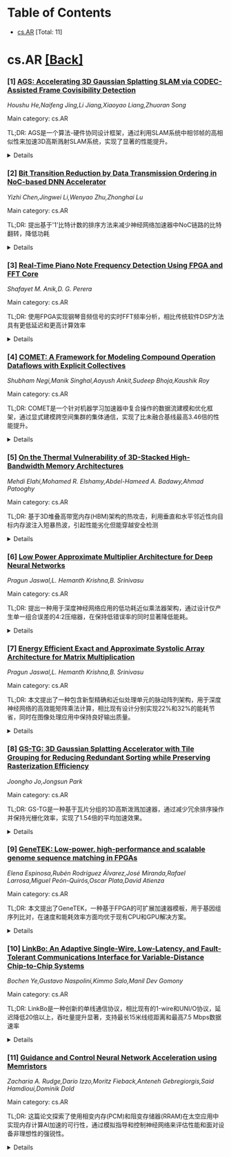 <div id=toc></div>

# Table of Contents

- [cs.AR](#cs.AR) [Total: 11]


<div id='cs.AR'></div>

# cs.AR [[Back]](#toc)

### [1] [AGS: Accelerating 3D Gaussian Splatting SLAM via CODEC-Assisted Frame Covisibility Detection](https://arxiv.org/abs/2509.00433)
*Houshu He,Naifeng Jing,Li Jiang,Xiaoyao Liang,Zhuoran Song*

Main category: cs.AR

TL;DR: AGS是一个算法-硬件协同设计框架，通过利用SLAM系统中相邻帧的高相似性来加速3D高斯溅射SLAM系统，实现了显著的性能提升。


<details>
  <summary>Details</summary>
Motivation: 现有的3DGS-SLAM系统由于每帧需要多次训练迭代和海量高斯计算，导致吞吐量不足，无法满足实时应用需求。

Method: 软件层面：1）提出粗粒度到细粒度的位姿跟踪方法；2）通过跨帧共享高斯贡献信息避免冗余计算。硬件层面：设计帧共视性检测引擎、位姿跟踪引擎和建图引擎，并配备工作负载调度器。

Result: AGS相比移动和高性能GPU以及最先进的3DGS加速器GSCore，分别实现了17.12倍、6.71倍和5.41倍的加速比。

Conclusion: AGS框架通过算法-硬件协同设计，有效利用了SLAM系统中帧间相似性，显著提升了3D高斯溅射SLAM系统的效率，为实时应用提供了可行解决方案。

Abstract: Simultaneous Localization and Mapping (SLAM) is a critical task that enables
autonomous vehicles to construct maps and localize themselves in unknown
environments. Recent breakthroughs combine SLAM with 3D Gaussian Splatting
(3DGS) to achieve exceptional reconstruction fidelity. However, existing
3DGS-SLAM systems provide insufficient throughput due to the need for multiple
training iterations per frame and the vast number of Gaussians.
  In this paper, we propose AGS, an algorithm-hardware co-design framework to
boost the efficiency of 3DGS-SLAM based on the intuition that SLAM systems
process frames in a streaming manner, where adjacent frames exhibit high
similarity that can be utilized for acceleration. On the software level: 1) We
propose a coarse-then-fine-grained pose tracking method with respect to the
robot's movement. 2) We avoid redundant computations of Gaussians by sharing
their contribution information across frames. On the hardware level, we propose
a frame covisibility detection engine to extract intermediate data from the
video CODEC. We also implement a pose tracking engine and a mapping engine with
workload schedulers to efficiently deploy the AGS algorithm. Our evaluation
shows that AGS achieves up to $17.12\times$, $6.71\times$, and $5.41\times$
speedups against the mobile and high-end GPUs, and a state-of-the-art 3DGS
accelerator, GSCore.

</details>


### [2] [Bit Transition Reduction by Data Transmission Ordering in NoC-based DNN Accelerator](https://arxiv.org/abs/2509.00500)
*Yizhi Chen,Jingwei Li,Wenyao Zhu,Zhonghai Lu*

Main category: cs.AR

TL;DR: 提出基于'1'比特计数的排序方法来减少神经网络加速器中NoC链路的比特翻转，降低功耗


<details>
  <summary>Details</summary>
Motivation: 随着深度神经网络加速器采用NoC架构，减少链路比特翻转以节省功耗成为重要研究方向

Method: 提出两种数据排序方法（关联排序和分离排序）来处理权重和输入数据，通过数学证明排序方法的有效性

Result: 无NoC时浮点32数据减少20.38%比特翻转，定点8数据减少55.71%；在NoC中浮点32数据减少32.01%，定点8数据减少40.85%

Conclusion: 该方法在不同DNN模型、NoC配置和数据精度下都能有效降低链路功耗

Abstract: As Deep Neural Networks (DNN) are becoming essential, Network-on-Chip
(NoC)-based DNN accelerators gained increasing popularity. To save link power
in NoC, many researchers focus on reducing the Bit Transition (BT). We propose
'1'-bit count-based ordering method to reduce BT for DNN workloads. We provide
a mathematical proof of the efficacy of proposed ordering. We evaluate our
method through experiments without NoC and with NoC. Without NoC, our proposed
ordering method achieves up to 20.38% BT reduction for floating-point-32 data
and 55.71% for fixed-point-8 data, respectively. We propose two data ordering
methods, affiliated-ordering and separated-ordering to process weight and input
jointly or individually and apply them to run full DNNs in NoC-based DNN
accelerator. We evaluate our approaches under various configurations, including
different DNN models such as LeNet and DarkNet, various NoC sizes with
different numbers of memory controllers, random weights and trained weights,
and different data precision. Our approach efficiently reduces the link power
by achieving up to 32.01% BT reduction for floating-point-32 data and 40.85% BT
reduction for fixed-point-8 data.

</details>


### [3] [Real-Time Piano Note Frequency Detection Using FPGA and FFT Core](https://arxiv.org/abs/2509.00589)
*Shafayet M. Anik,D. G. Perera*

Main category: cs.AR

TL;DR: 使用FPGA实现钢琴音频信号的实时FFT频率分析，相比传统软件DSP方法具有更低延迟和更高计算效率


<details>
  <summary>Details</summary>
Motivation: 传统软件DSP方法在实时音乐频率分析中存在延迟和计算资源消耗大的问题，而FPGA的并行处理能力可以提供更快、更确定性的分析性能

Method: 采用基于FPGA的实时快速傅里叶变换(FFT)系统来分析数字钢琴的模拟音频信号

Result: FPGA平台能够实现高速、低延迟的音乐频率分析，适用于电子调音器、音乐可视化器和现场声音监控等应用

Conclusion: FPGA硬件平台在实时音频频率分析方面相比软件DSP方法具有显著优势，特别适合需要快速响应和确定性性能的音乐应用场景

Abstract: Real-time frequency analysis of musical instruments, such as the piano, is an
essential feature in areas like electronic tuners, music visualizers, and live
sound monitoring. Traditional methods often rely on software-based digital
signal processing (DSP), which may introduce latency and require significant
computational power. In contrast, hardware platforms such as FPGAs (Field
Programmable Gate Arrays) offer the ability to perform such analyses with
greater speed and determinism due to their parallel processing capabilities.
The primary objective of this project was to analyze analog audio signals from
a digital piano using an FPGA-based real-time Fast Fourier Transform (FFT)
system.

</details>


### [4] [COMET: A Framework for Modeling Compound Operation Dataflows with Explicit Collectives](https://arxiv.org/abs/2509.00599)
*Shubham Negi,Manik Singhal,Aayush Ankit,Sudeep Bhoja,Kaushik Roy*

Main category: cs.AR

TL;DR: COMET是一个针对机器学习加速器中复合操作的数据流建模和优化框架，通过显式建模跨空间集群的集体通信，实现了比未融合基线最高3.46倍的性能提升。


<details>
  <summary>Details</summary>
Motivation: 现代机器学习加速器主要优化单一操作，但新兴DNN模型（如大语言模型、状态空间模型）越来越多地依赖复合操作，现有框架缺乏对集体通信成本的显式建模，无法有效处理现代工作负载。

Method: 提出COMET框架，引入新颖的表示方法显式建模跨空间集群的集体通信，建立包含GEMM和非GEMM操作级依赖关系的延迟和能耗成本模型，支持复合操作的数据流分析和优化。

Result: 优化的数据流在GEMM-Softmax上实现1.42倍加速，GEMM-LayerNorm实现3.46倍加速，自注意力机制实现1.82倍加速，相比未融合基线显著提升性能和能效。

Conclusion: COMET框架通过集体通信感知建模扩展了映射空间探索能力，为现代复合操作提供了有效的性能优化方案，在边缘和云端加速器配置上都表现出色。

Abstract: Modern machine learning accelerators are designed to efficiently execute deep
neural networks (DNNs) by optimizing data movement, memory hierarchy, and
compute throughput. However, emerging DNN models such as large language models,
state space models increasingly rely on compound operations-structured
compositions of multiple basic operations-which introduce new challenges for
dataflow optimization and minimizing off-chip memory traffic. Moreover, as
model size continues to grow, deployment across spatially distributed compute
clusters becomes essential, requiring frequent and complex collective
communication. Existing dataflow optimization frameworks and performance models
either focus on single operations or lack explicit modeling of collective
communication cost, limiting their applicability to modern workloads.
  To address these limitations, we propose, a framework for modeling and
optimizing dataflow for compound operations on machine learning accelerators.
COMET introduces a novel representation that explicitly models collective
communication across spatial clusters, along with latency and energy cost
models that account for both GEMM and non-GEMM operation level dependencies
within compound operations. We demonstrate COMET's capabilities to analyze and
optimize dataflows for compound operations such as GEMM--Softmax,
GEMM--LayerNorm, and self-attention, across both edge and cloud accelerator
configurations. Our collective-aware modeling enables exploration of a broader
mapping space, leading to improved performance and energy efficiency.
Specifically, our optimized dataflows achieve up to 1.42$\times$ speedup for
GEMM-Softmax, 3.46$\times$ for GEMM-LayerNorm and 1.82$\times$ for
self-attention compared to unfused baselines.

</details>


### [5] [On the Thermal Vulnerability of 3D-Stacked High-Bandwidth Memory Architectures](https://arxiv.org/abs/2509.00633)
*Mehdi Elahi,Mohamed R. Elshamy,Abdel-Hameed A. Badawy,Ahmad Patooghy*

Main category: cs.AR

TL;DR: 基于3D堆叠高带宽内存(HBM)架构的热攻击，利用垂直和水平邻近性向目标内存波注入短暴热波，引起性能劣化但能穿越安全检测


<details>
  <summary>Details</summary>
Motivation: HBM架构虽提供高性能内存访问，但垂直邻近性使其容易受到热攻击，攻击者可利用这一弱点进行隐藏性强的性能劣化攻击

Method: 通过垂直和/或水平邻近的内存款向目标内存波注入短暴热波，产生聚焦热波最大化影响效果，延迟目标应用访问数据/指令

Result: 攻击能够穿越设计时安全测试和操作系统内存管理策略，因为攻击模仿合法工作负荷而难以检测

Conclusion: HBM架构存在新型热安全漏洞，需要发展新的热安全防护机制来应对这种隐藏在合法工作负荷中的性能劣化攻击

Abstract: 3D-stacked High Bandwidth Memory (HBM) architectures provide high-performance
memory interactions to address the well-known performance challenge, namely the
memory wall. However, these architectures are susceptible to thermal
vulnerabilities due to the inherent vertical adjacency that occurs during the
manufacturing process of HBM architectures. We anticipate that adversaries may
exploit the intense vertical and lateral adjacency to design and develop
thermal performance degradation attacks on the memory banks that host
data/instructions from victim applications. In such attacks, the adversary
manages to inject short and intense heat pulses from vertically and/or
laterally adjacent memory banks, creating a convergent thermal wave that
maximizes impact and delays the victim application from accessing its
data/instructions. As the attacking application does not access any
out-of-range memory locations, it can bypass both design-time security tests
and the operating system's memory management policies. In other words, since
the attack mimics legitimate workloads, it will be challenging to detect.

</details>


### [6] [Low Power Approximate Multiplier Architecture for Deep Neural Networks](https://arxiv.org/abs/2509.00764)
*Pragun Jaswal,L. Hemanth Krishna,B. Srinivasu*

Main category: cs.AR

TL;DR: 提出一种用于深度神经网络应用的低功耗近似乘法器架构，通过设计仅产生单一组合误差的4:2压缩器，在保持低错误率的同时显著降低能耗。


<details>
  <summary>Details</summary>
Motivation: 深度神经网络应用对计算能效要求高，传统精确乘法器功耗大，需要开发在保持计算精度的同时显著降低能耗的近似乘法器架构。

Method: 设计仅产生单一组合误差的4:2压缩器，并将其集成到8x8无符号乘法器中，减少精确压缩器的使用，构建自定义卷积层并在神经网络任务中进行评估。

Result: 硬件评估显示能耗节省达30.24%，图像去噪任务中PSNR和SSIM指标优于其他近似设计，手写数字识别保持高分类准确率。

Conclusion: 该架构在能效和计算精度之间实现了良好平衡，适合低功耗AI硬件实现。

Abstract: This paper proposes an low power approximate multiplier architecture for deep
neural network (DNN) applications. A 4:2 compressor, introducing only a single
combination error, is designed and integrated into an 8x8 unsigned multiplier.
This integration significantly reduces the usage of exact compressors while
preserving low error rates. The proposed multiplier is employed within a custom
convolution layer and evaluated on neural network tasks, including image
recognition and denoising. Hardware evaluation demonstrates that the proposed
design achieves up to 30.24% energy savings compared to the best among existing
multipliers. In image denoising, the custom approximate convolution layer
achieves improved Peak Signal-to-Noise Ratio (PSNR) and Structural Similarity
Index Measure (SSIM) compared to other approximate designs. Additionally, when
applied to handwritten digit recognition, the model maintains high
classification accuracy. These results demonstrate that the proposed
architecture offers a favorable balance between energy efficiency and
computational precision, making it suitable for low-power AI hardware
implementations.

</details>


### [7] [Energy Efficient Exact and Approximate Systolic Array Architecture for Matrix Multiplication](https://arxiv.org/abs/2509.00778)
*Pragun Jaswal,L. Hemanth Krishna,B. Srinivasu*

Main category: cs.AR

TL;DR: 本文提出了一种包含新型精确和近似处理单元的脉动阵列架构，用于深度神经网络的高效能矩阵乘法计算，相比现有设计分别实现22%和32%的能耗节省，同时在图像处理应用中保持良好输出质量。


<details>
  <summary>Details</summary>
Motivation: 深度神经网络需要高效的矩阵乘法引擎来处理复杂计算，传统设计在能耗方面存在优化空间，需要开发既能节省能量又能保持计算精度的新型处理架构。

Method: 采用能量高效的正部分积单元(PPC)和负部分积单元(NPPC)设计8位精确和近似处理单元(PE)，并将其集成到8x8脉动阵列中，应用于离散余弦变换(DCT)计算和边缘检测卷积应用。

Result: 精确PE实现22%能耗节省，近似PE实现32%能耗节省；DCT计算获得38.21dB PSNR高质量输出；边缘检测应用达到30.45dB PSNR。

Conclusion: 所提出的设计能够在保持竞争力的输出质量的同时提供显著的能效优势，特别适用于容错图像和视觉处理应用。

Abstract: Deep Neural Networks (DNNs) require highly efficient matrix multiplication
engines for complex computations. This paper presents a systolic array
architecture incorporating novel exact and approximate processing elements
(PEs), designed using energy-efficient positive partial product and negative
partial product cells, termed as PPC and NPPC, respectively. The proposed 8-bit
exact and approximate PE designs are employed in a 8x8 systolic array, which
achieves a energy savings of 22% and 32%, respectively, compared to the
existing design. To demonstrate their effectiveness, the proposed PEs are
integrated into a systolic array (SA) for Discrete Cosine Transform (DCT)
computation, achieving high output quality with a PSNR of 38.21,dB.
Furthermore, in an edge detection application using convolution, the
approximate PE achieves a PSNR of 30.45,dB. These results highlight the
potential of the proposed design to deliver significant energy efficiency while
maintaining competitive output quality, making it well-suited for
error-resilient image and vision processing applications.

</details>


### [8] [GS-TG: 3D Gaussian Splatting Accelerator with Tile Grouping for Reducing Redundant Sorting while Preserving Rasterization Efficiency](https://arxiv.org/abs/2509.00911)
*Joongho Jo,Jongsun Park*

Main category: cs.AR

TL;DR: GS-TG是一种基于瓦片分组的3D高斯泼溅加速器，通过减少冗余排序操作并保持光栅化效率，实现了1.54倍的平均加速效果。


<details>
  <summary>Details</summary>
Motivation: 3D高斯泼溅虽然比NeRF速度快，但仍无法满足实时应用的帧率需求，存在瓦片大小选择上的权衡问题：大瓦片减少排序冗余但增加光栅化计算，小瓦片则相反。

Method: 提出瓦片分组方法：在排序阶段将小瓦片分组形成大瓦片来共享排序操作；在光栅化阶段使用位掩码标识相关小瓦片，保持小瓦片的光栅化效率。这是一种无需重新训练的无损方法。

Result: 实验结果显示GS-TG相比最先进的3D-GS加速器实现了平均1.54倍的加速效果。

Conclusion: GS-TG成功解决了3D-GS渲染中的关键权衡问题，通过创新的瓦片分组和位掩码技术，在保持图像质量的同时显著提升了渲染速度，且能与现有优化技术无缝集成。

Abstract: 3D Gaussian Splatting (3D-GS) has emerged as a promising alternative to
neural radiance fields (NeRF) as it offers high speed as well as high image
quality in novel view synthesis. Despite these advancements, 3D-GS still
struggles to meet the frames per second (FPS) demands of real-time
applications. In this paper, we introduce GS-TG, a tile-grouping-based
accelerator that enhances 3D-GS rendering speed by reducing redundant sorting
operations and preserving rasterization efficiency. GS-TG addresses a critical
trade-off issue in 3D-GS rendering: increasing the tile size effectively
reduces redundant sorting operations, but it concurrently increases unnecessary
rasterization computations. So, during sorting of the proposed approach, GS-TG
groups small tiles (for making large tiles) to share sorting operations across
tiles within each group, significantly reducing redundant computations. During
rasterization, a bitmask assigned to each Gaussian identifies relevant small
tiles, to enable efficient sharing of sorting results. Consequently, GS-TG
enables sorting to be performed as if a large tile size is used by grouping
tiles during the sorting stage, while allowing rasterization to proceed with
the original small tiles by using bitmasks in the rasterization stage. GS-TG is
a lossless method requiring no retraining or fine-tuning and it can be
seamlessly integrated with previous 3D-GS optimization techniques. Experimental
results show that GS-TG achieves an average speed-up of 1.54 times over
state-of-the-art 3D-GS accelerators.

</details>


### [9] [GeneTEK: Low-power, high-performance and scalable genome sequence matching in FPGAs](https://arxiv.org/abs/2509.01020)
*Elena Espinosa,Rubén Rodríguez Álvarez,José Miranda,Rafael Larrosa,Miguel Peón-Quirós,Oscar Plata,David Atienza*

Main category: cs.AR

TL;DR: 本文提出了GeneTEK，一种基于FPGA的可扩展加速器模板，用于基因组序列比对，在速度和能耗效率方面均优于现有CPU和GPU解决方案。


<details>
  <summary>Details</summary>
Motivation: 下一代测序技术产生了海量基因组数据，序列比对作为生物信息学流程中的关键步骤，计算耗时且能耗高。现有FPGA解决方案在比对长序列时存在可扩展性限制。

Method: 采用高级综合技术和基于工作者的架构，实现了Myers算法的FPGA加速器模板GeneTEK，部署在Xilinx Zynq UltraScale+ FPGA上。

Result: GeneTEK相比领先的CPU和GPU解决方案，执行速度至少提升19.4%，能耗降低高达62倍，同时支持比先前FPGA解决方案大72%的比对矩阵。

Conclusion: FPGA作为可扩展基因组工作负载的能效平台具有巨大潜力，GeneTEK成功克服了当前FPGA方法的可扩展性限制。

Abstract: The advent of next-generation sequencing (NGS) has revolutionized genomic
research by enabling high-throughput data generation through parallel
sequencing of a diverse range of organisms at significantly reduced costs. This
breakthrough has unleashed a "Cambrian explosion" in genomic data volume and
diversity. This volume of workloads places genomics among the top four big data
challenges anticipated for this decade. In this context, pairwise sequence
alignment represents a very time- and energy-consuming step in common
bioinformatics pipelines. Speeding up this step requires the implementation of
heuristic approaches, optimized algorithms, and/or hardware acceleration.
  Whereas state-of-the-art CPU and GPU implementations have demonstrated
significant performance gains, recent field programmable gate array (FPGA)
implementations have shown improved energy efficiency. However, the latter
often suffer from limited scalability due to constraints on hardware resources
when aligning longer sequences. In this work, we present a scalable and
flexible FPGA-based accelerator template that implements Myers's algorithm
using high-level synthesis and a worker-based architecture. GeneTEK, an
instance of this accelerator template in a Xilinx Zynq UltraScale+ FPGA,
outperforms state-of-the-art CPU and GPU implementations in both speed and
energy efficiency, while overcoming scalability limitations of current FPGA
approaches. Specifically, GeneTEK achieves at least a 19.4% increase in
execution speed and up to 62x reduction in energy consumption compared to
leading CPU and GPU solutions, while fitting comparison matrices up to 72%
larger compared to previous FPGA solutions. These results reaffirm the
potential of FPGAs as an energy-efficient platform for scalable genomic
workloads.

</details>


### [10] [LinkBo: An Adaptive Single-Wire, Low-Latency, and Fault-Tolerant Communications Interface for Variable-Distance Chip-to-Chip Systems](https://arxiv.org/abs/2509.01339)
*Bochen Ye,Gustavo Naspolini,Kimmo Salo,Manil Dev Gomony*

Main category: cs.AR

TL;DR: LinkBo是一种创新的单线通信协议，相比现有的1-wire和UNI/O协议，延迟降低20倍以上，吞吐量提升显著，支持最长15米线缆距离和最高7.5 Mbps数据速率


<details>
  <summary>Details</summary>
Motivation: 现有单线通信协议存在延迟高、吞吐量受限和鲁棒性不足的问题，无法满足嵌入式系统对高效可靠通信的需求

Method: 提出LinkBo协议，采用硬件中断机制实现可变距离芯片间通信，提供错误检测功能和高优先级消息传输保证，并在FPGA硬件平台上实现和评估

Result: 高优先级消息传输延迟仅50.4μs，比1-wire和UNI/O分别快20倍和6.3倍；支持300 kbps数据速率下15米线缆长度，11厘米线缆下可达7.5 Mbps

Conclusion: LinkBo协议在延迟、吞吐量和鲁棒性方面显著优于现有商用单线协议，为嵌入式系统提供了高性能的芯片间通信解决方案

Abstract: Cost-effective embedded systems necessitate utilizing the single-wire
communication protocol for inter-chip communication, thanks to its reduced pin
count in comparison to the multi-wire I2C or SPI protocols. However, current
single-wire protocols suffer from increased latency, restricted throughput, and
lack of robustness. This paper presents LinkBo, an innovative single-wire
protocol that offers reduced latency, enhanced throughput, and greater
robustness with hardware-interrupt for variable-distance inter-chip
communication. The LinkBo protocol-level guarantees that high-priority messages
are delivered with an error detection feature in just 50.4 $\mu$s, surpassing
current commercial options, 1-wire and UNI/O by at least 20X and 6.3X,
respectively. In addition, we present the hardware architecture for this new
protocol and its performance evaluation on a hardware platform consisting of
two FPGAs. Our findings demonstrate that the protocol reliably supports wire
lengths up to 15 meters with a data rate of 300 kbps, while reaching a maximum
data rate of 7.5 Mbps over an 11 cm wire, providing reliable performance for
varying inter-chip communication distances.

</details>


### [11] [Guidance and Control Neural Network Acceleration using Memristors](https://arxiv.org/abs/2509.02369)
*Zacharia A. Rudge,Dario Izzo,Moritz Fieback,Anteneh Gebregiorgis,Said Hamdioui,Dominik Dold*

Main category: cs.AR

TL;DR: 这篇论文探索了使用相变内存(PCM)和阻变存储器(RRAM)在太空应用中实现内存计算AI加速的可行性，通过模拟指导和控制神经网络来评估性能和面对设备非理想性的强锐性。


<details>
  <summary>Details</summary>
Motivation: 太空应用中AI技术发展受限于小占占和立方卡占的有限能源预算以及现代芯片的放射问题，需要研究能满足这些要求的神经网络加速器。

Method: 通过模拟使用PCM和RRAM阻变存储器加速的指导控制神经网络(G&CNET)，考虑器件的非理想性如噪声和导电率飘移，在多种场景下进行性能评估。

Result: 阻变存储器加速器能够学习专家行为，但噪声对准确性的影响仍是挑战；在性能退化后重新训练能够恢复到标称水平。

Conclusion: 这项研究为未来太空应用中阻变存储器基AI加速器的研究奠定了基础，展示了其潜力并指出了需要进一步研究的领域。

Abstract: In recent years, the space community has been exploring the possibilities of
Artificial Intelligence (AI), specifically Artificial Neural Networks (ANNs),
for a variety of on board applications. However, this development is limited by
the restricted energy budget of smallsats and cubesats as well as radiation
concerns plaguing modern chips. This necessitates research into neural network
accelerators capable of meeting these requirements whilst satisfying the
compute and performance needs of the application. This paper explores the use
of Phase-Change Memory (PCM) and Resistive Random-Access Memory (RRAM)
memristors for on-board in-memory computing AI acceleration in space
applications. A guidance and control neural network (G\&CNET) accelerated using
memristors is simulated in a variety of scenarios and with both device types to
evaluate the performance of memristor-based accelerators, considering device
non-idealities such as noise and conductance drift. We show that the memristive
accelerator is able to learn the expert actions, though challenges remain with
the impact of noise on accuracy. We also show that re-training after
degradation is able to restore performance to nominal levels. This study
provides a foundation for future research into memristor-based AI accelerators
for space, highlighting their potential and the need for further investigation.

</details>
